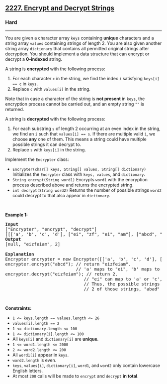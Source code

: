 <h2><a href="https://leetcode.com/problems/encrypt-and-decrypt-strings/">2227. Encrypt and Decrypt Strings</a></h2><h3>Hard</h3><hr><p>You are given a character array <code>keys</code> containing <strong>unique</strong> characters and a string array <code>values</code> containing strings of length 2. You are also given another string array <code>dictionary</code> that contains all permitted original strings after decryption. You should implement a data structure that can encrypt or decrypt a <strong>0-indexed</strong> string.</p>

<p>A string is <strong>encrypted</strong> with the following process:</p>

<ol>
	<li>For each character <code>c</code> in the string, we find the index <code>i</code> satisfying <code>keys[i] == c</code> in <code>keys</code>.</li>
	<li>Replace <code>c</code> with <code>values[i]</code> in the string.</li>
</ol>

<p>Note that in case a character of the string is <strong>not present</strong> in <code>keys</code>, the encryption process cannot be carried out, and an empty string <code>&quot;&quot;</code> is returned.</p>

<p>A string is <strong>decrypted</strong> with the following process:</p>

<ol>
	<li>For each substring <code>s</code> of length 2 occurring at an even index in the string, we find an <code>i</code> such that <code>values[i] == s</code>. If there are multiple valid <code>i</code>, we choose <strong>any</strong> one of them. This means a string could have multiple possible strings it can decrypt to.</li>
	<li>Replace <code>s</code> with <code>keys[i]</code> in the string.</li>
</ol>

<p>Implement the <code>Encrypter</code> class:</p>

<ul>
	<li><code>Encrypter(char[] keys, String[] values, String[] dictionary)</code> Initializes the <code>Encrypter</code> class with <code>keys, values</code>, and <code>dictionary</code>.</li>
	<li><code>String encrypt(String word1)</code> Encrypts <code>word1</code> with the encryption process described above and returns the encrypted string.</li>
	<li><code>int decrypt(String word2)</code> Returns the number of possible strings <code>word2</code> could decrypt to that also appear in <code>dictionary</code>.</li>
</ul>

<p>&nbsp;</p>
<p><strong class="example">Example 1:</strong></p>

<pre>
<strong>Input</strong>
[&quot;Encrypter&quot;, &quot;encrypt&quot;, &quot;decrypt&quot;]
[[[&#39;a&#39;, &#39;b&#39;, &#39;c&#39;, &#39;d&#39;], [&quot;ei&quot;, &quot;zf&quot;, &quot;ei&quot;, &quot;am&quot;], [&quot;abcd&quot;, &quot;acbd&quot;, &quot;adbc&quot;, &quot;badc&quot;, &quot;dacb&quot;, &quot;cadb&quot;, &quot;cbda&quot;, &quot;abad&quot;]], [&quot;abcd&quot;], [&quot;eizfeiam&quot;]]
<strong>Output</strong>
[null, &quot;eizfeiam&quot;, 2]

<strong>Explanation</strong>
Encrypter encrypter = new Encrypter([[&#39;a&#39;, &#39;b&#39;, &#39;c&#39;, &#39;d&#39;], [&quot;ei&quot;, &quot;zf&quot;, &quot;ei&quot;, &quot;am&quot;], [&quot;abcd&quot;, &quot;acbd&quot;, &quot;adbc&quot;, &quot;badc&quot;, &quot;dacb&quot;, &quot;cadb&quot;, &quot;cbda&quot;, &quot;abad&quot;]);
encrypter.encrypt(&quot;abcd&quot;); // return &quot;eizfeiam&quot;. 
&nbsp;                          // &#39;a&#39; maps to &quot;ei&quot;, &#39;b&#39; maps to &quot;zf&quot;, &#39;c&#39; maps to &quot;ei&quot;, and &#39;d&#39; maps to &quot;am&quot;.
encrypter.decrypt(&quot;eizfeiam&quot;); // return 2. 
                              // &quot;ei&quot; can map to &#39;a&#39; or &#39;c&#39;, &quot;zf&quot; maps to &#39;b&#39;, and &quot;am&quot; maps to &#39;d&#39;. 
                              // Thus, the possible strings after decryption are &quot;abad&quot;, &quot;cbad&quot;, &quot;abcd&quot;, and &quot;cbcd&quot;. 
                              // 2 of those strings, &quot;abad&quot; and &quot;abcd&quot;, appear in dictionary, so the answer is 2.
</pre>

<p>&nbsp;</p>
<p><strong>Constraints:</strong></p>

<ul>
	<li><code>1 &lt;= keys.length == values.length &lt;= 26</code></li>
	<li><code>values[i].length == 2</code></li>
	<li><code>1 &lt;= dictionary.length &lt;= 100</code></li>
	<li><code>1 &lt;= dictionary[i].length &lt;= 100</code></li>
	<li>All <code>keys[i]</code> and <code>dictionary[i]</code> are <strong>unique</strong>.</li>
	<li><code>1 &lt;= word1.length &lt;= 2000</code></li>
	<li><code>2 &lt;= word2.length &lt;= 200</code></li>
	<li>All <code>word1[i]</code> appear in <code>keys</code>.</li>
	<li><code>word2.length</code> is even.</li>
	<li><code>keys</code>, <code>values[i]</code>, <code>dictionary[i]</code>, <code>word1</code>, and <code>word2</code> only contain lowercase English letters.</li>
	<li>At most <code>200</code> calls will be made to <code>encrypt</code> and <code>decrypt</code> <strong>in total</strong>.</li>
</ul>
